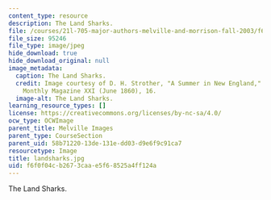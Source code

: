 ```yaml
---
content_type: resource
description: The Land Sharks.
file: /courses/21l-705-major-authors-melville-and-morrison-fall-2003/f6f0f04cb2673caae5f68525a4ff124a_landsharks.jpg
file_size: 95246
file_type: image/jpeg
hide_download: true
hide_download_original: null
image_metadata:
  caption: The Land Sharks.
  credit: Image courtesy of D. H. Strother, "A Summer in New England," in Harper's
    Monthly Magazine XXI (June 1860), 16.
  image-alt: The Land Sharks.
learning_resource_types: []
license: https://creativecommons.org/licenses/by-nc-sa/4.0/
ocw_type: OCWImage
parent_title: Melville Images
parent_type: CourseSection
parent_uid: 58b71220-13de-131e-dd03-d9e6f9c91ca7
resourcetype: Image
title: landsharks.jpg
uid: f6f0f04c-b267-3caa-e5f6-8525a4ff124a
---
```

The Land Sharks.